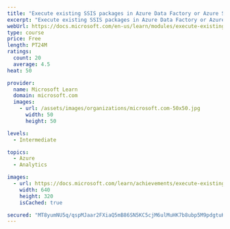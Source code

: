 ```yaml
---
title: "Execute existing SSIS packages in Azure Data Factory or Azure Synapse Pipeline"
excerpt: "Execute existing SSIS packages in Azure Data Factory or Azure Synapse Pipeline"
webUrl: https://docs.microsoft.com/en-us/learn/modules/execute-existing-ssis-packages-azure-data-factory/
type: course
price: Free
length: PT24M
ratings:
  count: 20
  average: 4.5
heat: 50

provider:
  name: Microsoft Learn
  domain: microsoft.com
  images:
    - url: /assets/images/organizations/microsoft.com-50x50.jpg
      width: 50
      height: 50

levels:
  - Intermediate

topics:
  - Azure
  - Analytics

images:
  - url: https://docs.microsoft.com/learn/achievements/execute-existing-ssis-packages-azure-data-factory-social.png
    width: 640
    height: 320
    isCached: true

secured: "MT8yumNU5q/qspMJaar2FXiaQ5mB86SN5KC5cjM6ulMuHK7b8ubp5M9pdgtuKIO8YaHHFbMXwT51teMfi0ADAFDHpFE/cEMFlXOeK0RokjyMfpFa/jWZ/XwjKV/folo52qWxnjvbumh2fvK3e0UKlBAVLkPVR9u36wx31B5PNfmBERFFTr6m25MssZkFeVmccfWDr96oRH0zU6ghXKVXyAE6wwVHNgadR9CR4auaglCbjvCwANB2GeP3PgmamueHXywI3KZbhTUTbC9sMqkJ9RnB6xOUDb7DfwJB8wuCRFXdtSM7t8XzZtA64HoxYw82e1V+WHjqigC3Y4dsRdJ1WQfCoa/smjADj5TZUbxRuUrThCWPbgiKa/jLtAn6EE9zdrOAPSPZCoHCnI86tUVYctTd3neu5ssL483eOpOF+qI=;Zq1+KyjRSoBj7nbMXZd3UA=="
---
```


